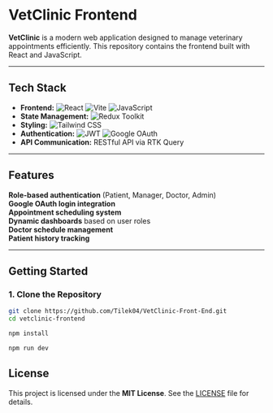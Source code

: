 # VetClinic Frontend

**VetClinic** is a modern web application designed to manage veterinary appointments efficiently. This repository contains the frontend built with React and JavaScript.

---

## Tech Stack

- **Frontend:** ![React](https://img.shields.io/badge/React-20232A?style=flat&logo=react&logoColor=61DAFB) ![Vite](https://img.shields.io/badge/Vite-646CFF?style=flat&logo=vite&logoColor=white) ![JavaScript](https://img.shields.io/badge/JavaScript-F7DF1E?style=flat&logo=javascript&logoColor=black)  
- **State Management:** ![Redux Toolkit](https://img.shields.io/badge/Redux_Toolkit-764ABC?style=flat&logo=redux&logoColor=white)  
- **Styling:** ![Tailwind CSS](https://img.shields.io/badge/Tailwind_CSS-38B2AC?style=flat&logo=tailwind-css&logoColor=white)  
- **Authentication:** ![JWT](https://img.shields.io/badge/JWT-black?style=flat&logo=json-web-tokens) ![Google OAuth](https://img.shields.io/badge/Google_OAuth-4285F4?style=flat&logo=google&logoColor=white)  
- **API Communication:** RESTful API via RTK Query  

---

## Features

**Role-based authentication** (Patient, Manager, Doctor, Admin)  
**Google OAuth login integration**  
**Appointment scheduling system**  
**Dynamic dashboards** based on user roles  
**Doctor schedule management**  
**Patient history tracking**  

---

## Getting Started

### 1️. Clone the Repository
```sh
git clone https://github.com/Tilek04/VetClinic-Front-End.git
cd vetclinic-frontend
```
```sh
npm install
```
```sh
npm run dev
```

## License
This project is licensed under the **MIT License**. See the [LICENSE](./LICENSE) file for details.
